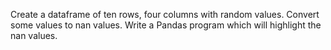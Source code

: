 Create a dataframe of ten rows, four columns with random values. Convert some values to nan values. Write a Pandas program which will highlight the nan values.
